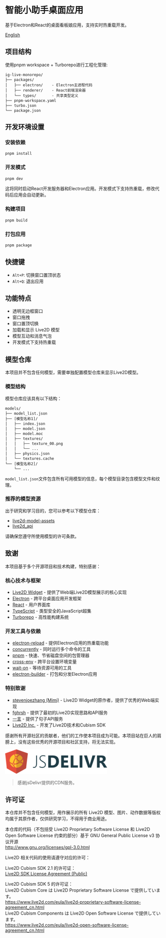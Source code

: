 # 智能小助手桌面应用

基于Electron和React的桌面看板娘应用，支持实时热重载开发。

[English](README.en.md)

## 项目结构

使用pnpm workspace + Turborepo进行工程化管理:

```
ig-live-monorepo/
├── packages/
│   ├── electron/    - Electron主进程代码
│   ├── renderer/    - React前端渲染器
│   └── types/       - 共享类型定义
├── pnpm-workspace.yaml
├── turbo.json
└── package.json
```

## 开发环境设置

### 安装依赖

```bash
pnpm install
```

### 开发模式

```bash
pnpm dev
```

这将同时启动React开发服务器和Electron应用。开发模式下支持热重载，修改代码后应用会自动更新。

### 构建项目

```bash
pnpm build
```

### 打包应用

```bash
pnpm package
```

## 快捷键

- `Alt+P`: 切换窗口置顶状态
- `Alt+Q`: 退出应用

## 功能特点

- 透明无边框窗口
- 窗口拖拽
- 窗口置顶切换
- 加载和显示 Live2D 模型
- 模型互动和消息气泡
- 开发模式下支持热重载

## 模型仓库

本项目并不包含任何模型，需要单独配置模型仓库来显示Live2D模型。

### 模型结构

模型仓库应该具有以下结构：

```
models/
├── model_list.json
├── [模型名称1]/
│   ├── index.json
│   ├── model.json
│   ├── model.moc
│   ├── textures/
│   │   ├── texture_00.png
│   │   └── ...
│   ├── physics.json
│   └── textures.cache
└── [模型名称2]/
    └── ...
```

`model_list.json`文件包含所有可用模型的信息，每个模型目录包含模型文件和纹理。

### 推荐的模型资源

出于研究和学习目的，您可以参考以下模型仓库：

- [live2d-model-assets](https://github.com/zenghongtu/live2d-model-assets)
- [live2d_api](https://github.com/fghrsh/live2d_api)

请确保您遵守所使用模型的许可条款。

## 致谢

本项目基于多个开源项目和技术构建，特别感谢：

### 核心技术与框架

- [Live2D Widget](https://github.com/stevenjoezhang/live2d-widget) - 提供了Web端Live2D模型展示的核心实现
- [Electron](https://www.electronjs.org/) - 跨平台桌面应用开发框架
- [React](https://reactjs.org/) - 用户界面库
- [TypeScript](https://www.typescriptlang.org/) - 类型安全的JavaScript超集
- [Turborepo](https://turbo.build/) - 高性能构建系统

### 开发工具与依赖

- [electron-reload](https://github.com/yan-foto/electron-reload) - 提供Electron应用的热重载功能
- [concurrently](https://github.com/open-cli-tools/concurrently) - 同时运行多个命令的工具
- [pnpm](https://pnpm.io/) - 快速、节省磁盘空间的包管理器
- [cross-env](https://github.com/kentcdodds/cross-env) - 跨平台设置环境变量
- [wait-on](https://github.com/jeffbski/wait-on) - 等待资源可用的工具
- [electron-builder](https://www.electron.build/) - 打包和分发Electron应用

### 特别致谢

- [stevenjoezhang (Mimi)](https://github.com/stevenjoezhang) - Live2D Widget的原作者，提供了优秀的Web端实现
- [fghrsh](https://www.fghrsh.net/post/123.html) - 提供了最初的Live2D实现思路和API服务
- [一言](https://hitokoto.cn) - 提供了句子API服务
- [Live2D Inc.](https://www.live2d.com/) - 开发了Live2D技术和Cubism SDK

感谢所有开源社区的贡献者，他们的工作使本项目成为可能。本项目站在巨人的肩膀上，没有这些优秀的开源项目和社区支持，将无法实现。

<a href="https://www.jsdelivr.com">
  <img alt="jsDelivr Logo" height="80" src="https://raw.githubusercontent.com/jsdelivr/jsdelivr-media/master/default/svg/jsdelivr-logo-horizontal.svg">
</a>

> 感谢jsDelivr提供的CDN服务。

## 许可证

本仓库并不包含任何模型，用作展示的所有 Live2D 模型、图片、动作数据等版权均属于其原作者，仅供研究学习，不得用于商业用途。

本仓库的代码（不包括受 Live2D Proprietary Software License 和 Live2D Open Software License 约束的部分）基于 GNU General Public License v3 协议开源  
http://www.gnu.org/licenses/gpl-3.0.html

Live2D 相关代码的使用请遵守对应的许可：

Live2D Cubism SDK 2.1 的许可证：  
[Live2D SDK License Agreement (Public)](https://docs.google.com/document/d/10tz1WrycskzGGBOhrAfGiTSsgmyFy8D9yHx9r_PsN8I/)

Live2D Cubism SDK 5 的许可证：  
Live2D Cubism Core は Live2D Proprietary Software License で提供しています。  
https://www.live2d.com/eula/live2d-proprietary-software-license-agreement_cn.html  
Live2D Cubism Components は Live2D Open Software License で提供しています。  
https://www.live2d.com/eula/live2d-open-software-license-agreement_cn.html